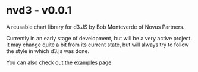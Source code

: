# nvd3 - v0.0.1

A reusable chart library for d3.JS by Bob Monteverde of Novus Partners.


Currently in an early stage of development, but will be a very active project.  It may change quite a bit from its current state, but will always try to follow the style in which d3.js was done.

You can also check out the [examples page](http://nvd3.com/ghpages/examples.html)

